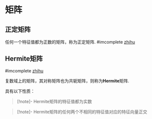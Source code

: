 # 矩阵

## 正定矩阵

任何一个特征值都为正数的矩阵，称为正定矩阵. #imcomplete [zhihu](https://zhuanlan.zhihu.com/p/93392382)

## Hermite矩阵

#imcomplete [zhihu](https://zhuanlan.zhihu.com/p/120333258)

复数域上的矩阵，其对称矩阵也为共轭矩阵，则称为**Hermite**矩阵.

具有以下性质：

>[!note]- Hermite矩阵的特征值都为实数

>[!note]- Hermite矩阵的任何两个不相同的特征值对应的特征向量正交

